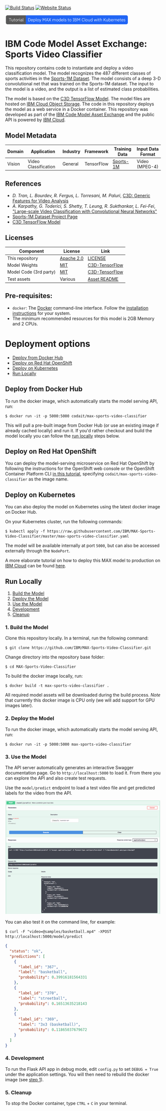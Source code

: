 [![Build Status](https://travis-ci.org/IBM/MAX-Sports-Video-Classifier.svg?branch=master)](https://travis-ci.org/IBM/MAX-Sports-Video-Classifier) [![Website Status](https://img.shields.io/website/http/max-sports-video-classifier.max.us-south.containers.appdomain.cloud/swagger.json.svg?label=api+demo)](http://max-sports-video-classifier.max.us-south.containers.appdomain.cloud/)

[<img src="docs/deploy-max-to-ibm-cloud-with-kubernetes-button.png" width="400px">](http://ibm.biz/max-to-ibm-cloud-tutorial)

# IBM Code Model Asset Exchange: Sports Video Classifier

This repository contains code to instantiate and deploy a video classification model. The model recognizes the 487 different classes of sports activities in the [Sports-1M Dataset](https://cs.stanford.edu/people/karpathy/deepvideo/). The model consists of a deep 3-D convolutional net that was trained on the Sports-1M dataset. The input to the model is a video, and the output is a list of estimated class probabilities.

The model is based on the [C3D TensorFlow Model](https://github.com/hx173149/C3D-tensorflow). The model files are hosted on [IBM Cloud Object Storage](https://s3.us-south.cloud-object-storage.appdomain.cloud/max-assets-prod/max-sports-video-classifier/1.0.0/assets.tar.gz). The code in this repository deploys the model as a web service in a Docker container. This repository was developed as part of the [IBM Code Model Asset Exchange](https://developer.ibm.com/code/exchanges/models/) and the public API is powered by [IBM Cloud](https://ibm.biz/Bdz2XM).


## Model Metadata
| Domain | Application | Industry  | Framework | Training Data | Input Data Format |
| ------------- | --------  | -------- | --------- | --------- | -------------- | 
| Vision | Video Classification | General | TensorFlow | [Sports-1M](https://cs.stanford.edu/people/karpathy/deepvideo/) | Video (MPEG-4)| 

## References
* _D. Tran, L. Bourdev, R. Fergus, L. Torresani, M. Paluri_, [C3D: Generic Features for Video Analysis](http://vlg.cs.dartmouth.edu/c3d/)
* _A. Karpathy, G. Toderici, S. Shetty, T. Leung, R. Sukthankar, L. Fei-Fei_, ["Large-scale Video Classification with Convolutional Neural Networks"](https://cs.stanford.edu/people/karpathy/deepvideo/deepvideo_cvpr2014.pdf)
* [Sports-1M Dataset Project Page](https://cs.stanford.edu/people/karpathy/deepvideo/)
* [C3D TensorFlow Model](https://github.com/hx173149/C3D-tensorflow)

## Licenses

| Component | License | Link  |
| ------------- | --------  | -------- |
| This repository | [Apache 2.0](https://www.apache.org/licenses/LICENSE-2.0) | [LICENSE](LICENSE) |
| Model Weights | [MIT](https://opensource.org/licenses/MIT) | [C3D-TensorFlow](https://github.com/hx173149/C3D-tensorflow) |
| Model Code (3rd party) | [MIT](https://opensource.org/licenses/MIT) | [C3D-TensorFlow](https://github.com/hx173149/C3D-tensorflow) |
| Test assets | Various | [Asset README](samples/README.md) |

## Pre-requisites:

* `docker`: The [Docker](https://www.docker.com/) command-line interface. Follow the [installation instructions](https://docs.docker.com/install/) for your system.
* The minimum recommended resources for this model is 2GB Memory and 2 CPUs.

# Deployment options

* [Deploy from Docker Hub](#deploy-from-docker-hub)
* [Deploy on Red Hat OpenShift](#deploy-on-red-hat-openshift)
* [Deploy on Kubernetes](#deploy-on-kubernetes)
* [Run Locally](#run-locally)

## Deploy from Docker Hub

To run the docker image, which automatically starts the model serving API, run:

```
$ docker run -it -p 5000:5000 codait/max-sports-video-classifier
```

This will pull a pre-built image from Docker Hub (or use an existing image if already cached locally) and run it.
If you'd rather checkout and build the model locally you can follow the [run locally](#run-locally) steps below.

## Deploy on Red Hat OpenShift

You can deploy the model-serving microservice on Red Hat OpenShift by following the instructions for the OpenShift web console or the OpenShift Container Platform CLI [in this tutorial](https://developer.ibm.com/tutorials/deploy-a-model-asset-exchange-microservice-on-red-hat-openshift/), specifying `codait/max-sports-video-classifier` as the image name.

## Deploy on Kubernetes

You can also deploy the model on Kubernetes using the latest docker image on Docker Hub.

On your Kubernetes cluster, run the following commands:

```
$ kubectl apply -f https://raw.githubusercontent.com/IBM/MAX-Sports-Video-Classifier/master/max-sports-video-classifier.yaml
```

The model will be available internally at port `5000`, but can also be accessed externally through the `NodePort`.

A more elaborate tutorial on how to deploy this MAX model to production on [IBM Cloud](https://ibm.biz/Bdz2XM) can be found [here](http://ibm.biz/max-to-ibm-cloud-tutorial).

## Run Locally

1. [Build the Model](#1-build-the-model)
2. [Deploy the Model](#2-deploy-the-model)
3. [Use the Model](#3-use-the-model)
4. [Development](#4-development)
5. [Cleanup](#5-cleanup)

### 1. Build the Model

Clone this repository locally. In a terminal, run the following command:

```
$ git clone https://github.com/IBM/MAX-Sports-Video-Classifier.git
```

Change directory into the repository base folder:

```
$ cd MAX-Sports-Video-Classifier
```

To build the docker image locally, run: 

```
$ docker build -t max-sports-video-classifier .
```

All required model assets will be downloaded during the build process. _Note_ that currently this docker image is CPU only (we will add support for GPU images later).

### 2. Deploy the Model

To run the docker image, which automatically starts the model serving API, run:

```
$ docker run -it -p 5000:5000 max-sports-video-classifier
```

### 3. Use the Model

The API server automatically generates an interactive Swagger documentation page. Go to `http://localhost:5000` to load it. From there you can explore the API and also create test requests.

Use the `model/predict` endpoint to load a test video file and get predicted labels for the video from the API.

![Swagger Doc Screenshot](docs/swagger-screenshot.png)

You can also test it on the command line, for example:

```
$ curl -F "video=@samples/basketball.mp4" -XPOST http://localhost:5000/model/predict
```

```json
{
  "status": "ok",
  "predictions": [
    {
      "label_id": "367",
      "label": "basketball",
      "probability": 0.39916181564331
    },
    {
      "label_id": "370",
      "label": "streetball",
      "probability": 0.16513635218143
    },
    {
      "label_id": "369",
      "label": "3x3 (basketball)",
      "probability": 0.11865037679672
    }
  ]
}
```

### 4. Development

To run the Flask API app in debug mode, edit `config.py` to set `DEBUG = True` under the application settings. You will then need to rebuild the docker image (see [step 1](#1-build-the-model)).

### 5. Cleanup

To stop the Docker container, type `CTRL` + `C` in your terminal.
